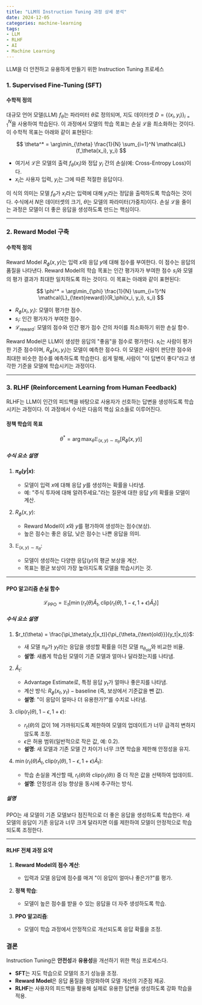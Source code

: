 ```yaml
---
title: "LLM의 Instruction Tuning 과정 상세 분석"
date: 2024-12-05
categories: machine-learning
tags: 
- LLM
- RLHF
- AI
- Machine Learning
---
```

LLM을 더 안전하고 유용하게 만들기 위한 Instruction Tuning 프로세스

### 1. Supervised Fine-Tuning (SFT)

#### 수학적 정의
대규모 언어 모델(LLM) $f_\theta$는 파라미터 $\theta$로 정의되며, 지도 데이터셋 $D = \{(x_i, y_i)\}_{i=1}^N$을 사용하여 학습된다. 이 과정에서 모델의 학습 목표는 손실 $\mathcal{L}$을 최소화하는 것이다. 이 수학적 목표는 아래와 같이 표현된다:

$$
\theta^* = \arg\min_{\theta} \frac{1}{N} \sum_{i=1}^N \mathcal{L}(f_\theta(x_i), y_i)
$$

- 여기서 $\mathcal{L}$은 모델의 출력 $f_\theta(x_i)$와 정답 $y_i$ 간의 손실(예: Cross-Entropy Loss)이다.
- $x_i$는 사용자 입력, $y_i$는 그에 따른 적절한 응답이다.

이 식의 의미는 모델 $f_\theta$가 $x_i$라는 입력에 대해 $y_i$라는 정답을 출력하도록 학습하는 것이다. 수식에서 $N$은 데이터셋의 크기, $\theta$는 모델의 파라미터(가중치)이다. 손실 $\mathcal{L}$을 줄이는 과정은 모델이 더 좋은 응답을 생성하도록 만드는 핵심이다.

---

### 2. Reward Model 구축

#### 수학적 정의
Reward Model $R_\phi(x, y)$는 입력 $x$와 응답 $y$에 대해 점수를 부여한다. 이 점수는 응답의 품질을 나타낸다. Reward Model의 학습 목표는 인간 평가자가 부여한 점수 $s_i$와 모델의 평가 결과가 최대한 일치하도록 하는 것이다. 이 목표는 아래와 같이 표현된다:

$$
\phi^* = \arg\min_{\phi} \frac{1}{N} \sum_{i=1}^N \mathcal{L}_{\text{reward}}(R_\phi(x_i, y_i), s_i)
$$

- $R_\phi(x_i, y_i)$: 모델이 평가한 점수.
- $s_i$: 인간 평가자가 부여한 점수.
- $\mathcal{L}_{\text{reward}}$: 모델의 점수와 인간 평가 점수 간의 차이를 최소화하기 위한 손실 함수.

Reward Model은 LLM이 생성한 응답의 "좋음"을 점수로 평가한다. $s_i$는 사람이 평가한 기준 점수이며, $R_\phi(x_i, y_i)$는 모델이 예측한 점수다. 이 모델은 사람이 판단한 점수와 최대한 비슷한 점수를 예측하도록 학습한다. 쉽게 말해, 사람이 "이 답변이 좋다"라고 생각한 기준을 모델에 학습시키는 과정이다.

---
### 3. RLHF (Reinforcement Learning from Human Feedback)

RLHF는 LLM이 인간의 피드백을 바탕으로 사용자가 선호하는 답변을 생성하도록 학습시키는 과정이다. 이 과정에서 수식은 다음의 핵심 요소들로 이루어진다.


#### **정책 학습의 목표**
$$
\theta^* = \arg\max_{\theta} \mathbb{E}_{(x, y) \sim \pi_\theta}[R_\phi(x, y)]
$$

##### **수식 요소 설명**

1. **$\pi_\theta(y|x)$**:
   - 모델이 입력 $x$에 대해 응답 $y$를 생성하는 확률을 나타냄.
   - 예: "주식 투자에 대해 알려주세요."라는 질문에 대한 응답 $y$의 확률을 모델이 계산.

2. $R_\phi(x, y)$:
   - Reward Model이 $x$와 $y$를 평가하여 생성하는 점수(보상).  
   - 높은 점수는 좋은 응답, 낮은 점수는 나쁜 응답을 의미.

3. $\mathbb{E}_{(x, y) \sim \pi_\theta}$:
   - 모델이 생성하는 다양한 응답($y$)의 평균 보상을 계산.  
   - 목표는 평균 보상이 가장 높아지도록 모델을 학습시키는 것.

---

#### **PPO 알고리즘 손실 함수**
$$
\mathcal{L}_{\text{PPO}} = \mathbb{E}_t \left[ \min \left( r_t(\theta) \hat{A}_t, \text{clip}(r_t(\theta), 1-\epsilon, 1+\epsilon) \hat{A}_t \right) \right]
$$

##### **수식 요소 설명**

1. $r_t(\theta) = \frac{\pi_\theta(y_t|x_t)}{\pi_{\theta_{\text{old}}}(y_t|x_t)}$:
   - 새 모델 $\pi_\theta$가 $y_t$라는 응답을 생성할 확률을 이전 모델 $\pi_{\theta_{\text{old}}}$와 비교한 비율.
   - **설명**: 새롭게 학습된 모델이 기존 모델과 얼마나 달라졌는지를 나타냄.

2. $\hat{A}_t$:
   - Advantage Estimate로, 특정 응답 $y_t$가 얼마나 좋은지를 나타냄.
   - 계산 방식: $R_\phi(x_t, y_t) - \text{baseline}$ (즉, 보상에서 기준값을 뺀 값).
   - **설명**: "이 응답이 얼마나 더 유용한가?"를 수치로 나타냄.

3. $\text{clip}(r_t(\theta), 1-\epsilon, 1+\epsilon)$:
   - $r_t(\theta)$의 값이 1에 가까워지도록 제한하여 모델의 업데이트가 너무 급격히 변하지 않도록 조정.
   - $\epsilon$은 허용 범위(일반적으로 작은 값, 예: 0.2).
   - **설명**: 새 모델과 기존 모델 간 차이가 너무 크면 학습을 제한해 안정성을 유지.

4. $\min \left( r_t(\theta) \hat{A}_t, \text{clip}(r_t(\theta), 1-\epsilon, 1+\epsilon) \hat{A}_t \right)$:
   - 학습 손실을 계산할 때, $r_t(\theta)$와 $\text{clip}(r_t(\theta))$ 중 더 작은 값을 선택하여 업데이트.
   - **설명**: 안정성과 성능 향상을 동시에 추구하는 방식.

##### **설명**
PPO는 새 모델이 기존 모델보다 점진적으로 더 좋은 응답을 생성하도록 학습한다. 새 모델의 응답이 기존 응답과 너무 크게 달라지면 이를 제한하여 모델이 안정적으로 학습되도록 조정한다.

---

#### **RLHF 전체 과정 요약**
1. **Reward Model의 점수 계산**:
   - 입력과 모델 응답에 점수를 매겨 "이 응답이 얼마나 좋은가?"를 평가.

2. **정책 학습**:
   - 모델이 높은 점수를 받을 수 있는 응답을 더 자주 생성하도록 학습.

3. **PPO 알고리즘**:
   - 모델이 학습 과정에서 안정적으로 개선되도록 응답 확률을 조정.

### 결론
Instruction Tuning은 **안전성**과 **유용성**을 개선하기 위한 핵심 프로세스다.  
- **SFT**는 지도 학습으로 모델의 초기 성능을 조정.  
- **Reward Model**은 응답 품질을 정량화하여 모델 개선의 기준점 제공.  
- **RLHF**는 사용자의 피드백을 활용해 실제로 유용한 답변을 생성하도록 강화 학습을 적용.